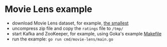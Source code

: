 # Movie Lens example

- download Movie Lens dataset, for example, [the smallest](http://files.grouplens.org/datasets/movielens/ml-latest-small.zip)
- uncompress zip file and copy the `ratings` file to `/tmp/`
- start Kafka and ZooKeeper, for example, using Goka's example [Makefile](https://github.com/lovoo/goka/blob/master/examples/Makefile)
- run the example: `go run cmd/movie-lens/main.go`
